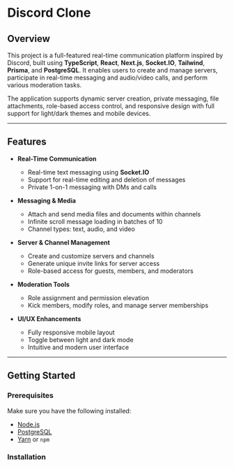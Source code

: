 # Discord Clone

## Overview

This project is a full-featured real-time communication platform inspired by Discord, built using **TypeScript**, **React**, **Next.js**, **Socket.IO**, **Tailwind**, **Prisma**, and **PostgreSQL**. It enables users to create and manage servers, participate in real-time messaging and audio/video calls, and perform various moderation tasks.

The application supports dynamic server creation, private messaging, file attachments, role-based access control, and responsive design with full support for light/dark themes and mobile devices. 

---

## Features

- **Real-Time Communication**
  - Real-time text messaging using **Socket.IO**
  - Support for real-time editing and deletion of messages
  - Private 1-on-1 messaging with DMs and calls

- **Messaging & Media**
  - Attach and send media files and documents within channels
  - Infinite scroll message loading in batches of 10
  - Channel types: text, audio, and video

- **Server & Channel Management**
  - Create and customize servers and channels
  - Generate unique invite links for server access
  - Role-based access for guests, members, and moderators

- **Moderation Tools**
  - Role assignment and permission elevation
  - Kick members, modify roles, and manage server memberships

- **UI/UX Enhancements**
  - Fully responsive mobile layout
  - Toggle between light and dark mode
  - Intuitive and modern user interface

---

## Getting Started

### Prerequisites

Make sure you have the following installed:
- [Node.js](https://nodejs.org/)
- [PostgreSQL](https://www.postgresql.org/)
- [Yarn](https://yarnpkg.com/) or `npm`

### Installation

